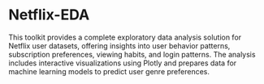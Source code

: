 # Netflix-EDA
This toolkit provides a complete exploratory data analysis solution for Netflix user datasets, offering insights into user behavior patterns, subscription preferences, viewing habits, and login patterns. The analysis includes interactive visualizations using Plotly and prepares data for machine learning models to predict user genre preferences.
